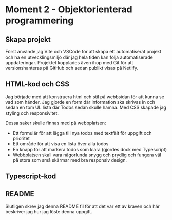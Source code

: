 # Moment 2 - Objektorienterad programmering

## Skapa projekt
Först använde jag Vite och VSCode för att skapa ett automatiserat projekt och ha en utvecklingsmiljö där jag hela tiden kan följa automatiserade uppdateringar. Projektet kopplades även ihop med Git för att versionshanteras på GitHub och sedan publikt visas på Netlify.

## HTML-kod och CSS
Jag började med att konstruera html och stil på webbsidan för att kunna se vad som händer. Jag gjorde en form där information ska skrivas in och sedan en tom UL lista där Todos sedan skulle hamna. Med CSS skapade jag styling och responsivitet.

Dessa saker skulle finnas med på webbplatsen:
 - Ett formulär för att lägga till nya todos med textfält för uppgift och prioritet
- Ett område för att visa en lista över alla todos
- En knapp för att markera todos som klara (gjordes dock med Typescript)
- Webbplatsen skall vara någorlunda snygg och prydlig och fungera väl på stora som små skärmar med bra responsiv design.

## Typescript-kod


## README
Slutligen skrev jag denna README fil för att det var ett av kraven och här beskriver jag hur jag löste denna uppgift.